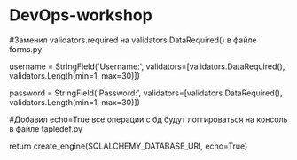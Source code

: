 # DevOps-workshop

#Заменил validators.required на validators.DataRequired() в файле forms.py

username = StringField('Username:', validators=[validators.DataRequired(), validators.Length(min=1, max=30)])

password = StringField('Password:', validators=[validators.DataRequired(), validators.Length(min=1, max=30)])

#Добавил echo=True все операции с бд будут логгироваться на консоль в файле tapledef.py

return create_engine(SQLALCHEMY_DATABASE_URI, echo=True)
